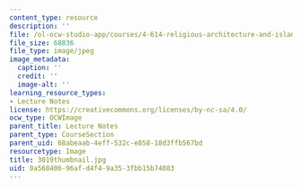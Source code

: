 ```yaml
---
content_type: resource
description: ''
file: /ol-ocw-studio-app/courses/4-614-religious-architecture-and-islamic-cultures-fall-2002/0a56840696afd4f49a353fbb15b74083_3019thumbnail.jpg
file_size: 68836
file_type: image/jpeg
image_metadata:
  caption: ''
  credit: ''
  image-alt: ''
learning_resource_types:
- Lecture Notes
license: https://creativecommons.org/licenses/by-nc-sa/4.0/
ocw_type: OCWImage
parent_title: Lecture Notes
parent_type: CourseSection
parent_uid: 68abeaab-4eff-532c-e858-18d3ffb567bd
resourcetype: Image
title: 3019thumbnail.jpg
uid: 0a568406-96af-d4f4-9a35-3fbb15b74083
---
```

